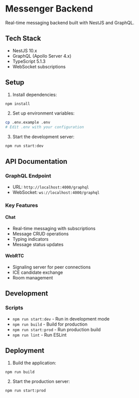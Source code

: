 # Messenger Backend

Real-time messaging backend built with NestJS and GraphQL.

## Tech Stack

- NestJS 10.x
- GraphQL (Apollo Server 4.x)
- TypeScript 5.1.3
- WebSocket subscriptions


## Setup

1. Install dependencies:
```bash
npm install
```
2. Set up environment variables:
```bash
cp .env.example .env
# Edit .env with your configuration
```
3. Start the development server:
```bash
npm run start:dev
```

## API Documentation

### GraphQL Endpoint
- URL: `http://localhost:4000/graphql`
- WebSocket: `ws://localhost:4000/graphql`

### Key Features

#### Chat
- Real-time messaging with subscriptions
- Message CRUD operations
- Typing indicators
- Message status updates

#### WebRTC
- Signaling server for peer connections
- ICE candidate exchange
- Room management

## Development

### Scripts
- `npm run start:dev` - Run in development mode
- `npm run build` - Build for production
- `npm run start:prod` - Run production build
- `npm run lint` - Run ESLint

## Deployment

1. Build the application:
```bash
npm run build
```

2. Start the production server:
```bash
npm run start:prod
```
